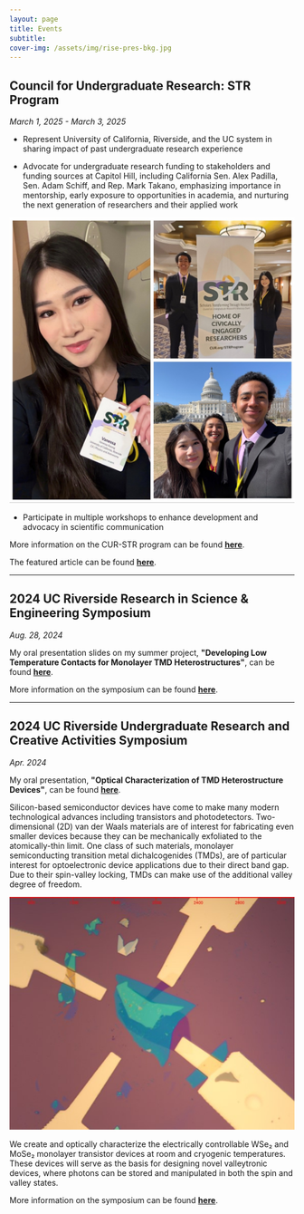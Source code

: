 ```yaml
---
layout: page
title: Events
subtitle: 
cover-img: /assets/img/rise-pres-bkg.jpg
---
```


## Council for Undergraduate Research: STR Program
*March 1, 2025 - March 3, 2025*

- Represent University of California, Riverside, and the UC system in sharing impact of past undergraduate research experience 

- Advocate for undergraduate research funding to stakeholders and funding sources at Capitol Hill, including California Sen. Alex Padilla, Sen. Adam Schiff, and Rep. Mark Takano, emphasizing importance in mentorship, early exposure to opportunities in academia, and nurturing the next generation of researchers and their applied work

![CUR](assets/img/str-cur.jpg)

- Participate in multiple workshops to enhance development and advocacy in scientific communication

More information on the CUR-STR program can be found [**here**](https://www.cur.org/events-services/str-program/).

The featured article can be found [**here**](https://insideucr.ucr.edu/awards/2024/10/16/ucr-team-participate-national-undergraduate-research-program).

---
## 2024 UC Riverside Research in Science & Engineering Symposium
*Aug. 28, 2024*

My oral presentation slides on my summer project, **"Developing Low Temperature Contacts for Monolayer TMD Heterostructures"**, can be found [**here**](assets/files/Vanessa-Kwong-RISE-Oral-Presentation.pdf).

More information on the symposium can be found [**here**](https://rise.ucr.edu/2024-risemarc-symposium).

---

## 2024 UC Riverside Undergraduate Research and Creative Activities Symposium
*Apr. 2024*

My oral presentation, **"Optical Characterization of TMD Heterostructure Devices"**, can be found [**here**](https://www.youtube.com/watch?v=1-5c_JY-Y90).

Silicon-based semiconductor devices have come to make many modern technological advances including transistors and photodetectors. Two-dimensional (2D) van der Waals materials are of interest for fabricating even smaller devices because they can be mechanically exfoliated to the atomically-thin limit. One class of such materials, monolayer semiconducting transition metal dichalcogenides (TMDs), are of particular interest for optoelectronic device applications due to their direct band gap. Due to their spin-valley locking, TMDs can make use of the additional valley degree of freedom.

![Monolayer WSe2 Device](assets/img/ugrs-dev.jpg)

We create and optically characterize the electrically controllable WSe₂ and MoSe₂ monolayer transistor devices at room and cryogenic temperatures. These devices will serve as the basis for designing novel valleytronic devices, where photons can be stored and manipulated in both the spin and valley states.

More information on the symposium can be found [**here**](https://engage.ucr.edu/research/symposium).
